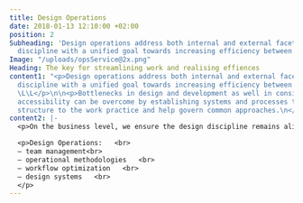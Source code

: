 ```yaml
---
title: Design Operations
date: 2018-01-13 12:10:00 +02:00
position: 2
Subheading: 'Design operations address both internal and external facets of the design
  discipline with a unified goal towards increasing efficiency between all contributors. '
Image: "/uploads/opsService@2x.png"
Heading: The key for streamlining work and realising effiences
content1: "<p>Design operations address both internal and external facets of the design
  discipline with a unified goal towards increasing efficiency between all contributors.
  \L\L</p>\n\n<p>Bottlenecks in design and development as well in consistency and
  accessibility can be overcome by establishing systems and processes that provide
  structure to the work practice and help govern common approaches.\n</p>"
content2: |-
  <p>On the business level, we ensure the design discipline remains aligned with a larger business strategy.    </p>

  <p>Design Operations:   <br>
  – team management<br>
  – operational methodologies   <br>
  – workflow optimization   <br>
  – design systems   <br>
  </p>
---
```



